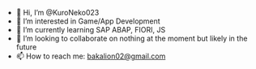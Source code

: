 - 👋 Hi, I’m @KuroNeko023
- 👀 I’m interested in Game/App Development
- 🌱 I’m currently learning SAP ABAP, FIORI, JS
- 💞️ I’m looking to collaborate on nothing at the moment but likely in the future
- 📫 How to reach me: bakalion02@gmail.com

<!---
KuroNeko023/KuroNeko023 is a ✨ special ✨ repository because its `README.md` (this file) appears on your GitHub profile.
You can click the Preview link to take a look at your changes.
--->
